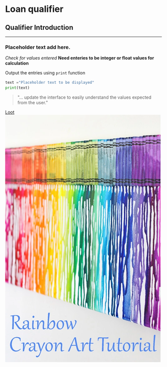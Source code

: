 # Loan qualifier

## Qualifier Introduction
---
### Placeholder text add here.
*Check for values entered*
**Need enteries to be integer or float values for calculation**

Output the entries using `print` function

```python
text ="Placeholder text to be displayed"
print(text)
```

>"... update the interface to easily understand the values expected from the user."

[Loot](<a.quest>)
![Melted Crayons](images/melted_crayon.webp)
